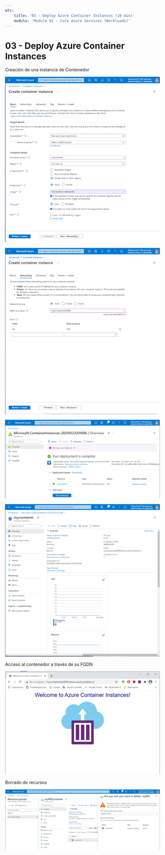```yaml
---
wts:
    title: '03 - Deploy Azure Container Instances (10 min)'
    module: 'Module 02 - Core Azure Services (Workloads)'
---
```


# 03 - Deploy Azure Container Instances

Creación de una instancia de Contenedor

![P03-Deploy_Azure_Container_Instances_01](images/P03-Deploy_Azure_Container_Instances_01.png)

![P03-Deploy_Azure_Container_Instances_02](images/P03-Deploy_Azure_Container_Instances_02.png)

![P03-Deploy_Azure_Container_Instances_03](images/P03-Deploy_Azure_Container_Instances_03.png)

![P03-Deploy_Azure_Container_Instances_04](images/P03-Deploy_Azure_Container_Instances_04.png)

Acceso al contenedor a través de su FQDN

![P03-Deploy_Azure_Container_Instances_05](images/P03-Deploy_Azure_Container_Instances_05.png)

Borrado de recursos

![P03-Deploy_Azure_Container_Instances_06](images/P03-Deploy_Azure_Container_Instances_06.png)

